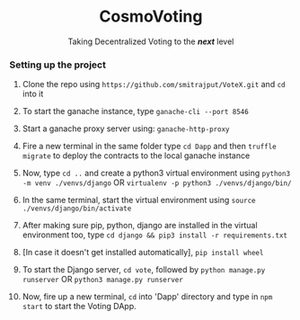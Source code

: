 <h1 align="center">CosmoVoting</h1>
<p align="center">Taking Decentralized Voting to the <strong><i>next</i></strong> level</p>

### Setting up the project

1. Clone the repo using `https://github.com/smitrajput/VoteX.git` and `cd` into it
2. To start the ganache instance, type `ganache-cli --port 8546`
3. Start a ganache proxy server using: `ganache-http-proxy`

4. Fire a new terminal in the same folder type `cd Dapp` and then `truffle migrate` to deploy the contracts to the local ganache instance
5. Now, type `cd ..` and create a python3 virtual environment using `python3 -m venv ./venvs/django` OR `virtualenv -p python3 ./venvs/django/bin/`
6. In the same terminal, start the virtual environment using `source ./venvs/django/bin/activate`
7. After making sure pip, python, django are installed in the virtual environment too, type `cd django && pip3 install -r requirements.txt`
8. [In case it doesn't get installed automatically], `pip install wheel`
9. To start the Django server, `cd vote`, followed by `python manage.py runserver` OR `python3 manage.py runserver`
10. Now, fire up a new terminal, `cd` into 'Dapp' directory and type in `npm start` to start the Voting DApp.
